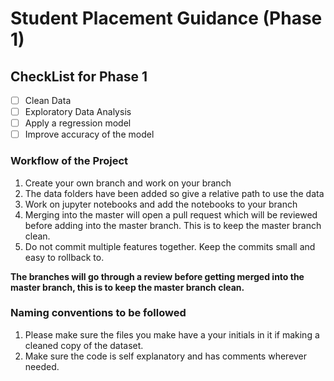 # Student Placement Guidance (Phase 1)
## CheckList for Phase 1

- [ ] Clean Data
- [ ] Exploratory Data Analysis
- [ ] Apply a regression model
- [ ] Improve accuracy of the model

### Workflow of the Project
1. Create your own branch and work on your branch
2. The data folders have been added so give a relative path to use the data
3. Work on jupyter notebooks and add the notebooks to your branch
4. Merging into the master will open a pull request which will be reviewed before adding into the master branch. This is to keep the master branch clean.
5. Do not commit multiple features together. Keep the commits small and easy to rollback to.

**The branches will go through a review before getting merged into the master branch, this is to keep the master branch clean.**

### Naming conventions to be followed
1. Please make sure the files you make have a your initials in it if making a cleaned copy of the dataset.
2. Make sure the code is self explanatory and has comments wherever needed.